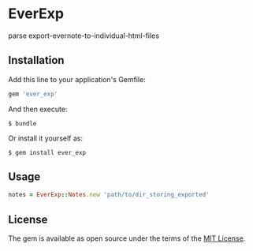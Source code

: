 # EverExp

parse export-evernote-to-individual-html-files

## Installation

Add this line to your application's Gemfile:

```ruby
gem 'ever_exp'
```

And then execute:

    $ bundle

Or install it yourself as:

    $ gem install ever_exp

## Usage

```ruby
notes = EverExp::Notes.new 'path/to/dir_storing_exported'
```

## License

The gem is available as open source under the terms of the [MIT License](http://opensource.org/licenses/MIT).

